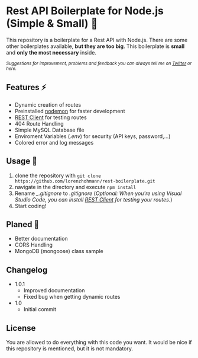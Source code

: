 # Rest API **Boilerplate** for Node.js (Simple & Small) 🤖

This repository is a boilerplate for a Rest API with Node.js. There are some other boilerplates available, **but they are too big**. This boilerplate is **small** and **only the most necessary** inside.

<sub>_Suggestions for improvement, problems and feedback you can always tell me on [Twitter](https://twitter.com/webdeasy) or here._</sub>

## Features ⚡

- Dynamic creation of routes
- Preinstalled [nodemon](https://www.npmjs.com/package/nodemon) for faster development
- [REST Client](https://marketplace.visualstudio.com/items?itemName=humao.rest-client) for testing routes
- 404 Route Handling
- Simple MySQL Database file
- Enviroment Variables (_.env_) for security (API keys, password,...)
- Colored error and log messages

## Usage 📑

1. clone the repository with `git clone https://github.com/lorenzhohmann/rest-boilerplate.git`
2. navigate in the directory and execute `npm install`
3. Rename _\_.gitignore_ to _.gitignore_ (_Optional: When you're using Visual Studio Code, you can install [REST Client](https://marketplace.visualstudio.com/items?itemName=humao.rest-client) for testing your routes._)
5. Start coding!

## Planed 📅

- Better documentation
- CORS Handling
- MongoDB (mongoose) class sample

## Changelog

- 1.0.1
  - Improved documentation
  - Fixed bug when getting dynamic routes
- 1.0
  - Initial commit

## License

You are allowed to do everything with this code you want. It would be nice if this repository is mentioned, but it is not mandatory.
